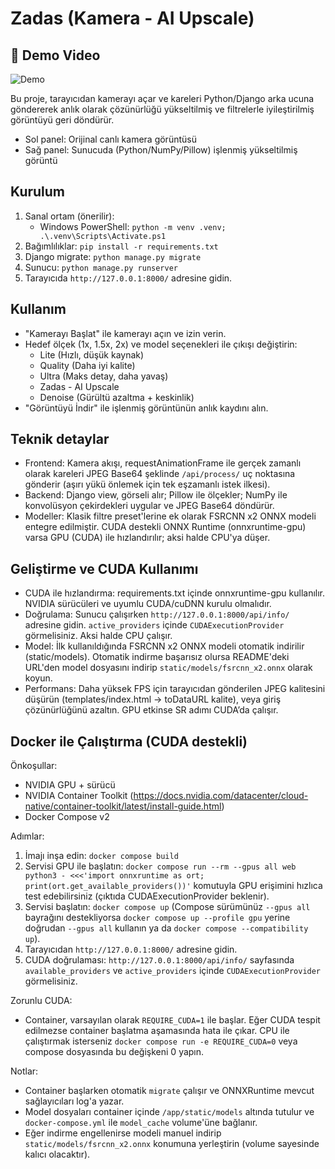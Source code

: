 # Zadas (Kamera - AI Upscale)

## 🎥 Demo Video

![Demo](./assets/demo-video.gif)

Bu proje, tarayıcıdan kamerayı açar ve kareleri Python/Django arka ucuna göndererek anlık olarak çözünürlüğü yükseltilmiş ve filtrelerle iyileştirilmiş görüntüyü geri döndürür.

- Sol panel: Orijinal canlı kamera görüntüsü
- Sağ panel: Sunucuda (Python/NumPy/Pillow) işlenmiş yükseltilmiş görüntü

## Kurulum
1. Sanal ortam (önerilir):
   - Windows PowerShell: `python -m venv .venv; .\.venv\Scripts\Activate.ps1`
2. Bağımlılıklar: `pip install -r requirements.txt`
3. Django migrate: `python manage.py migrate`
4. Sunucu: `python manage.py runserver`
5. Tarayıcıda `http://127.0.0.1:8000/` adresine gidin.

## Kullanım
- "Kamerayı Başlat" ile kamerayı açın ve izin verin.
- Hedef ölçek (1x, 1.5x, 2x) ve model seçenekleri ile çıkışı değiştirin:
  - Lite (Hızlı, düşük kaynak)
  - Quality (Daha iyi kalite)
  - Ultra (Maks detay, daha yavaş)
  - Zadas - AI Upscale
  - Denoise (Gürültü azaltma + keskinlik)
- "Görüntüyü İndir" ile işlenmiş görüntünün anlık kaydını alın.

## Teknik detaylar
- Frontend: Kamera akışı, requestAnimationFrame ile gerçek zamanlı olarak kareleri JPEG Base64 şeklinde `/api/process/` uç noktasına gönderir (aşırı yükü önlemek için tek eşzamanlı istek ilkesi).
- Backend: Django view, görseli alır; Pillow ile ölçekler; NumPy ile konvolüsyon çekirdekleri uygular ve JPEG Base64 döndürür.
- Modeller: Klasik filtre preset'lerine ek olarak FSRCNN x2 ONNX modeli entegre edilmiştir. CUDA destekli ONNX Runtime (onnxruntime-gpu) varsa GPU (CUDA) ile hızlandırılır; aksi halde CPU'ya düşer.

## Geliştirme ve CUDA Kullanımı
- CUDA ile hızlandırma: requirements.txt içinde onnxruntime-gpu kullanılır. NVIDIA sürücüleri ve uyumlu CUDA/cuDNN kurulu olmalıdır.
- Doğrulama: Sunucu çalışırken `http://127.0.0.1:8000/api/info/` adresine gidin. `active_providers` içinde `CUDAExecutionProvider` görmelisiniz. Aksi halde CPU çalışır.
- Model: İlk kullanıldığında FSRCNN x2 ONNX modeli otomatik indirilir (static/models). Otomatik indirme başarısız olursa README'deki URL'den model dosyasını indirip `static/models/fsrcnn_x2.onnx` olarak koyun.
- Performans: Daha yüksek FPS için tarayıcıdan gönderilen JPEG kalitesini düşürün (templates/index.html → toDataURL kalite), veya giriş çözünürlüğünü azaltın. GPU etkinse SR adımı CUDA’da çalışır.

## Docker ile Çalıştırma (CUDA destekli)
Önkoşullar:
- NVIDIA GPU + sürücü
- NVIDIA Container Toolkit (https://docs.nvidia.com/datacenter/cloud-native/container-toolkit/latest/install-guide.html)
- Docker Compose v2

Adımlar:
1. İmajı inşa edin: `docker compose build`
2. Servisi GPU ile başlatın: `docker compose run --rm --gpus all web python3 - <<<'import onnxruntime as ort; print(ort.get_available_providers())'` komutuyla GPU erişimini hızlıca test edebilirsiniz (çıktıda CUDAExecutionProvider beklenir).
3. Servisi başlatın: `docker compose up` (Compose sürümünüz `--gpus all` bayrağını destekliyorsa `docker compose up --profile gpu` yerine doğrudan `--gpus all` kullanın ya da `docker compose --compatibility up`).
4. Tarayıcıdan `http://127.0.0.1:8000/` adresine gidin.
5. CUDA doğrulaması: `http://127.0.0.1:8000/api/info/` sayfasında `available_providers` ve `active_providers` içinde `CUDAExecutionProvider` görmelisiniz.

Zorunlu CUDA:
- Container, varsayılan olarak `REQUIRE_CUDA=1` ile başlar. Eğer CUDA tespit edilmezse container başlatma aşamasında hata ile çıkar. CPU ile çalıştırmak isterseniz `docker compose run -e REQUIRE_CUDA=0` veya compose dosyasında bu değişkeni 0 yapın.

Notlar:
- Container başlarken otomatik `migrate` çalışır ve ONNXRuntime mevcut sağlayıcıları log'a yazar.
- Model dosyaları container içinde `/app/static/models` altında tutulur ve `docker-compose.yml` ile `model_cache` volume'üne bağlanır.
- Eğer indirme engellenirse modeli manuel indirip `static/models/fsrcnn_x2.onnx` konumuna yerleştirin (volume sayesinde kalıcı olacaktır).
